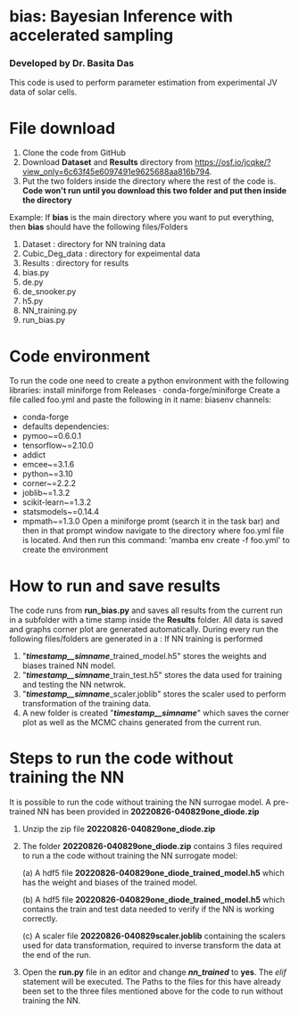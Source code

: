 # bias: Bayesian Inference with accelerated sampling
### Developed by Dr. Basita Das
This code is used to perform parameter estimation from experimental JV data of solar cells. 

# File download 
1. Clone the code from GitHub
2. Download **Dataset** and **Results** directory from https://osf.io/jcqke/?view_only=6c63f45e6097491e9625688aa816b794.
3. Put the two folders inside the directory where the rest of the code is. **Code won't run until you download this two folder and put then inside the directory**

Example: 
If **bias** is the main directory where you want to put everything, then **bias** should have the following files/Folders
1. Dataset : directory for NN training data
2. Cubic_Deg_data : directory for expeimental data
3. Results : directory for results
4. bias.py
6. de.py
7. de_snooker.py
8. h5.py
9. NN_training.py
10. run_bias.py

# Code environment
To run the code one need to create a python environment with the following libraries:
install miniforge from Releases · conda-forge/miniforge
Create a file called foo.yml and paste the following in it 
name: biasenv
channels:
  - conda-forge
  - defaults
dependencies:
  - pymoo~=0.6.0.1
  - tensorflow~=2.10.0
  - addict
  - emcee~=3.1.6
  - python~=3.10
  - corner~=2.2.2
  - joblib~=1.3.2
  - scikit-learn~=1.3.2
  - statsmodels~=0.14.4
  - mpmath~=1.3.0
Open a  miniforge promt (search it in the task bar) and then in that prompt window navigate to the directory where foo.yml file is located. And then run this command:
'mamba env create -f foo.yml' to create the environment


# How to run and save results
The code runs from **run_bias.py** and saves all results from the current run in a subfolder with a time stamp inside the **Results** folder. All data is saved and graphs corner plot are generated automatically.
During every run the following files/folders are generated in a :
If NN training is performed
1. "**_timestamp__simname_**_trained_model.h5" stores the weights and biases trained NN model. 
2. "**_timestamp__simname_**_train_test.h5" stores the data used for training and testing the NN netwrok.
3. "**_timestamp__simname_**_scaler.joblib" stores the scaler used to perform transformation of the training data.
4. A new folder is created "**_timestamp__simname_**" which saves the corner plot as well as the MCMC chains generated from the current run.

# Steps to run the code without training the NN
It is possible to run the code without training the NN surrogae model. A pre-trained NN has been provided in **20220826-040829one_diode.zip**
1. Unzip the zip file **20220826-040829one_diode.zip**
2. The folder **20220826-040829one_diode.zip** contains 3 files required to run a the code without training the NN surrogate model:

    (a) A hdf5 file **20220826-040829one_diode_trained_model.h5** which has the weight and biases of the trained model.

    (b) A hdf5 file **20220826-040829one_diode_trained_model.h5** which contains the train and test data needed to verify if the NN is working correctly.

    (c) A scaler file **20220826-040829scaler.joblib** containing the scalers used for data transformation, required to inverse transform the data at the end of the run.
3. Open the **run.py** file in an editor and change **_nn_trained_** to **yes**. The _elif_ statement will be executed. The Paths to the files for this have already been set to the three files mentioned above for the code to run without training the NN.


